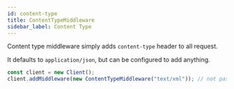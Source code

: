 ```yaml
---
id: content-type
title: ContentTypeMiddleware
sidebar_label: Content Type
---
```

Content type middleware simply adds `content-type` header to all request.

It defaults to `application/json`, but can be configured to add anything.

```typescript
const client = new Client();
client.addMiddleware(new ContentTypeMiddleware("text/xml")); // not passing anything will default to application/json
```
